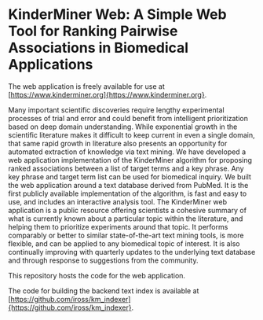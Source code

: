 # KinderMiner Web: A Simple Web Tool for Ranking Pairwise Associations in Biomedical Applications

The web application is freely available for use at [https://www.kinderminer.org]{https://www.kinderminer.org}.

Many important scientific discoveries require lengthy experimental processes of trial and error and could benefit from intelligent prioritization based on deep domain understanding.
While exponential growth in the scientific literature makes it difficult to keep current in even a single domain, that same rapid growth in literature also presents an opportunity for automated extraction of knowledge via text mining.
We have developed a web application implementation of the KinderMiner algorithm for proposing ranked associations between a list of target terms and a key phrase.
Any key phrase and target term list can be used for biomedical inquiry.
We built the web application around a text database derived from PubMed.
It is the first publicly available implementation of the algorithm, is fast and easy to use, and includes an interactive analysis tool.
The KinderMiner web application is a public resource offering scientists a cohesive summary of what is currently known about a particular topic within the literature, and helping them to prioritize experiments around that topic.
It performs comparably or better to similar state-of-the-art text mining tools, is more flexible, and can be applied to any biomedical topic of interest.
It is also continually improving with quarterly updates to the underlying text database and through response to suggestions from the community.


This repository hosts the code for the web application.

The code for building the backend text index is available at [https://github.com/iross/km_indexer]{https://github.com/iross/km_indexer}.
